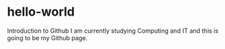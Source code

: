 # hello-world
Introduction to Github
I am currently studying Computing and IT and this is going to be my Github page.
